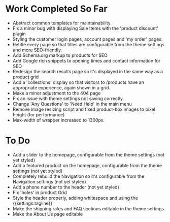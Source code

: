 
# Work Completed So Far

- Abstract common templates for maintainability.
- Fix a minor bug with displaying Sale Items with the 'product discount' plugin
- Styling the customer login pages, account pages and 'my order' pages.
- Retitle every page so that titles are configurable from the theme settings and more SEO-friendly.
- Add Schema.org markup to products for SEO
- Add Google rich snippets to opening times and contact information for SEO
- Redesign the search results page so it's displayed in the same way as a product grid
- Add a 'collections' display so that visitors to /products have an appropriate experience, again shown in a grid.
- Make a minor adjustment to the 404 page
- Fix an issue with theme settings not saving correctly
- Change 'Any Questions' to 'Need Help' in the main menu
- Remove image resizing script and fixed product-box images to pixel height (for performance)
- Max-width of wrapper increased to 1300px.

# To Do
- Add a slider to the homepage, configurable from the theme settings (not yet styled)
- Add a featured product on the homepage, configurable from the theme settings (not yet styled)
- Completely rebuild the Navigation so it's configurable from the Navigation settings (not yet styled)
- Add a phone number to the header (not yet styled)
- Fix 'holes' in product Grid
- Style the header properly, adding whitespace and using the {{settings.tagline}}
- Make the shipping rates and FAQ sections editable in the theme settings
- Make the About Us page editable


